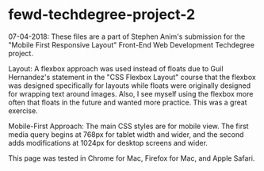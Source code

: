 # fewd-techdegree-project-2

07-04-2018: These files are a part of Stephen Anim's submission for the "Mobile First Responsive Layout" Front-End Web Development Techdegree project.

Layout: A flexbox approach was used instead of floats due to Guil Hernandez's statement in the "CSS Flexbox Layout" course that the flexbox was designed specifically for layouts while floats were originally designed for wrapping text around images. Also, I see myself using the flexbox more often that floats in the future and wanted more practice. This was a great exercise.

Mobile-First Approach: The main CSS styles are for mobile view. The first media query begins at 768px for tablet width and wider, and the second adds modifications at 1024px for desktop screens and wider.

This page was tested in Chrome for Mac, Firefox for Mac, and Apple Safari.
